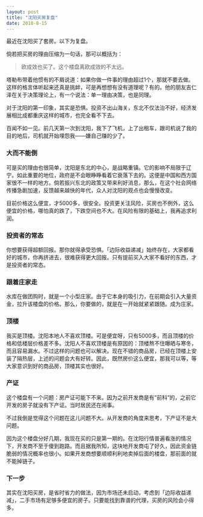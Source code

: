 ```yaml
---
layout: post
title: "沈阳买房复盘"
date: 2018-8-15
---
```



最近在沈阳买了套房。以下为复盘。

倘若把买房的理由压缩为一句话，那可以概括为：
> 欧成效也买了。这个楼盘离欧成效的不太远。

塔勒布带着他惯有的不屑说道：如果你做一件事的理由超过1个，那就不要去做。这样的格言体听起来还真是挑衅，可是再想想有没有道理呢？有的。他的朋友吉仁泽在关于决策理论上，有一个说法：单一理由决策，也是同理。

对于沈阳的第一印象，其实是恐惧。投资不出山海关，东北不仅法治不好，经济发展相比成都重庆这样的城市，也完全看不下去。

百闻不如一见。前几天第一次到沈阳，我下了飞机，上了出租车，跟司机说了我的目的地后，司机就开始埋怨我——嫌自己赚的少了。

### 大而不能倒
可是买的理由也很简单，沈阳是东北的中心，是战略重镇。它的影响不局限于辽宁。如此重要的地位，政府是不会眼睁睁看着它衰落下去的。这便是中国和西方国家很不一样的地方。倘若振兴东北的政策又带来利好消息，那么，在这个社会网络传播急剧加速，反馈越来越快的年代，众人对沈阳的观点也会慢慢改变。

目前价格这么便宜，才5000多，很安全。投资更关注风险，买房也不例外，这么便宜的价格，哪怕真的跌了，下跌空间也不大。在风险有限的基础上，我再追求利润。

### 投资者的常态
你想要获得超额回报。那你就得承受恐惧。「边际收益递减」始终存在，大家都看好的城市，你再挤进去，很难获得更大回报。只有提前买入大家不看好的东西，才是投资者的常态。


### 跟着庄家走
水库在做团购时，就是一个小型庄家。由于它本身的吸引力，在前期会引入大量资金，拉升该楼盘的价格。那么，你要做的，就是在一开始就紧紧跟随。成为庄家。


### 顶楼
我买是顶楼。沈阳本地人不喜欢顶楼。可是便宜呀，只有5000多，而且顶楼的价格和低楼层价格差不多。沈阳人不喜欢顶楼是有原因的：顶楼熬不住曝晒与寒冬，而且容易漏水。不过这样的问题也可以解决。现在不错的商品房，已经在顶楼上安装了隔热层，上述的问题会大有好转。因此，既然房价这么便宜，那我可以等，等大家意识到好的商品房，顶楼其实也很好。


### 产证
这个楼盘有一个问题：房产证可能下不来。因为之前开发商是有”前科”的，之前它开发的房子就没有下产证。当时居民还在闹事。

不过我倒是觉得这个问题在这儿问题不大。从开发商的角度来思考，下产证不是大问题。

因为这个楼盘分好几期，我现在买的只是第一期的。在沈阳行情普遍看涨的情况下，开发商不至于傻到跑路。而且据我所知，这块地开发商屯了好久，因此资金链脆弱的情况概率也很小。如果开发商想要顺顺利利地卖掉后面的楼盘，那前面的就不能掉链子。


### 下一步
其实在沈阳买房，是省时省力的做法，因为市场还未启动，考虑到「边际收益递减」，二手市场有足够多便宜的房子。只要能找到靠谱的代理，买房的风险会小得多。